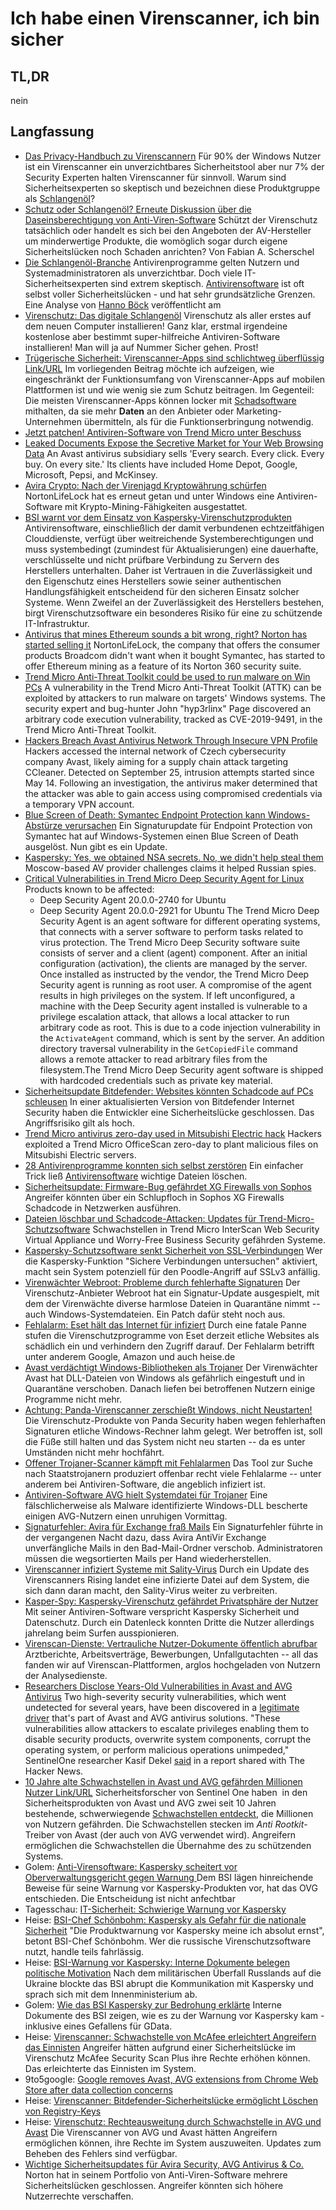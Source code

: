 # Ich habe einen Virenscanner, ich bin sicher
## TL,DR
nein
## Langfassung
- [Das Privacy-Handbuch zu Virenscannern](https://www.privacy-handbuch.de/handbuch_90a1.htm)
Für 90% der Windows Nutzer ist ein Virenscanner ein unverzichtbares Sicherheitstool aber nur 7% der Security Experten halten Virenscanner für sinnvoll. Warum sind Sicherheits­experten so skeptisch und bezeichnen diese Produktgruppe als [Schlangenöl](https://de.wikipedia.org/wiki/Schlangen%C3%B6l)?
- [Schutz oder Schlangenöl? Erneute Diskussion über die Daseinsberechtigung von Anti-Viren-Software](https://www.heise.de/select/ct/2017/5/1488560529789980)
Schützt der Virenschutz tatsächlich oder handelt es sich bei den Angeboten der AV-Hersteller um minderwertige Produkte, die womöglich sogar durch eigene Sicherheitslücken noch Schaden anrichten? Von Fabian A. Scherschel
- [Die Schlangenöl-Branche](https://www.golem.de/news/antivirensoftware-die-schlangenoel-branche-1612-125148.html)
Antivirenprogramme gelten Nutzern und Systemadministratoren als unverzichtbar. Doch viele IT-Sicherheitsexperten sind extrem skeptisch. [Antivirensoftware](https://www.golem.de/specials/virenscanner/) ist oft selbst voller Sicherheitslücken - und hat sehr grundsätzliche Grenzen. Eine Analyse von [Hanno Böck](https://hboeck.de/) veröffentlicht am
- [Virenschutz: Das digitale Schlangenöl](https://www.youtube.com/watch?v=ZxzvHXT0NXw)
Virenschutz als aller erstes auf dem neuen Computer installieren! Ganz klar, erstmal irgendeine kostenlose aber bestimmt super-hilfreiche Antiviren-Software installieren! Man will ja auf Nummer Sicher gehen. Prost!
- [Trügerische Sicherheit: Virenscanner-Apps sind schlichtweg überflüssig Link/URL](https://www.kuketz-blog.de/truegerische-sicherheit-virenscanner-apps-sind-schlichtweg-ueberfluessig/)
Im vorliegenden Beitrag möchte ich aufzeigen, wie eingeschränkt der Funktionsumfang von Virenscanner-Apps auf mobilen Plattformen ist und wie wenig sie zum Schutz beitragen. Im Gegenteil: Die meisten Virenscanner-Apps können locker mit [Schadsoftware](https://de.wikipedia.org/wiki/Schadprogramm) mithalten, da sie mehr **Daten** an den Anbieter oder Marketing-Unternehmen übermitteln, als für die Funktionserbringung notwendig.
- [Jetzt patchen! Antiviren-Software von Trend Micro unter Beschuss](https://www.heise.de/security/meldung/Jetzt-patchen-Antiviren-Software-von-Trend-Micro-unter-Beschuss-4685096.html)
- [Leaked Documents Expose the Secretive Market for Your Web Browsing Data](https://www.vice.com/en/article/qjdkq7/avast-antivirus-sells-user-browsing-data-investigation)
An Avast antivirus subsidiary sells 'Every search. Every click. Every buy. On every site.' Its clients have included Home Depot, Google, Microsoft, Pepsi, and McKinsey.
- [Avira Crypto: Nach der Virenjagd Kryptowährung schürfen](https://www.heise.de/news/Avira-Crypto-Nach-der-Virenjagd-Kryptowaehrung-schuerfen-6321794.html)
NortonLifeLock hat es erneut getan und unter Windows eine Antiviren-Software mit Krypto-Mining-Fähigkeiten ausgestattet.
- [BSI warnt vor dem Einsatz von Kaspersky-Virenschutzprodukten](https://www.bsi.bund.de/DE/Service-Navi/Presse/Pressemitteilungen/Presse2022/220315_Kaspersky-Warnung.html)
Antivirensoftware, einschließlich der damit verbundenen echtzeitfähigen Clouddienste, verfügt über weitreichende Systemberechtigungen und muss systembedingt (zumindest für Aktualisierungen) eine dauerhafte, verschlüsselte und nicht prüfbare Verbindung zu Servern des Herstellers unterhalten. Daher ist Vertrauen in die Zuverlässigkeit und den Eigenschutz eines Herstellers sowie seiner authentischen Handlungsfähigkeit entscheidend für den sicheren Einsatz solcher Systeme. Wenn Zweifel an der Zuverlässigkeit des Herstellers bestehen, birgt Virenschutzsoftware ein besonderes Risiko für eine zu schützende IT-Infrastruktur.
- [Antivirus that mines Ethereum sounds a bit wrong, right? Norton has started selling it](https://www.theregister.com/2021/06/03/norton_crypto/)
NortonLifeLock, the company that offers the consumer products Broadcom didn't want when it bought Symantec, has started to offer Ethereum mining as a feature of its Norton 360 security suite.
- [Trend Micro Anti-Threat Toolkit could be used to run malware on Win PCs](https://securityaffairs.co/wordpress/92818/hacking/trend-micro-anti-threat-toolkit-flaw.html)
A vulnerability in the Trend Micro Anti-Threat Toolkit (ATTK) can be exploited by attackers to run malware on targets' Windows systems.
The security expert and bug-hunter John "hyp3rlinx" Page discovered an arbitrary code execution vulnerability, tracked as CVE-2019-9491, in the Trend Micro Anti-Threat Toolkit.
- [Hackers Breach Avast Antivirus Network Through Insecure VPN Profile](https://www.bleepingcomputer.com/news/security/hackers-breach-avast-antivirus-network-through-insecure-vpn-profile/)
Hackers accessed the internal network of Czech cybersecurity company Avast, likely aiming for a supply chain attack targeting CCleaner. Detected on September 25, intrusion attempts started since May 14.
Following an investigation, the antivirus maker determined that the attacker was able to gain access using compromised credentials via a temporary VPN account.
- [Blue Screen of Death: Symantec Endpoint Protection kann Windows-Abstürze verursachen](https://www.heise.de/security/meldung/Blue-Screen-of-Death-Symantec-Endpoint-Protection-kann-Windows-Abstuerze-verursachen-4558016.html)
Ein Signaturupdate für Endpoint Protection von Symantec hat auf Windows-Systemen einen Blue Screen of Death ausgelöst. Nun gibt es ein Update.
- [Kaspersky: Yes, we obtained NSA secrets. No, we didn't help steal them](https://arstechnica.com/information-technology/2017/11/kaspersky-yes-we-obtained-nsa-secrets-no-we-didnt-help-steal-them/)
Moscow-based AV provider challenges claims it helped Russian spies.
- [Critical Vulnerabilities in Trend Micro Deep Security Agent for Linux](https://www.modzero.com/advisories/MZ-21-02-Trendmicro.txt)
Products known to be affected:
    - Deep Security Agent 20.0.0-2740 for Ubuntu
    - Deep Security Agent 20.0.0-2921 for Ubuntu
The Trend Micro Deep Security Agent is an agent software for different operating systems, that connects with a server software to perform tasks related to virus protection. The Trend Micro Deep Security software suite consists of server and a client (agent) component. After an initial configuration (activation), the clients are managed by the server. Once installed as instructed by the vendor, the Trend Micro Deep Security agent is running as root user. A compromise of the agent results in high privileges on the system. If left unconfigured, a machine with the Deep Security agent installed is vulnerable to a privilege escalation attack, that allows a local attacker to run arbitrary code as root. This is due to a code injection vulnerability in the <tt>`ActivateAgent`</tt> command, which is sent by the server. An addition directory traversal vulnerability in the <tt>`GetCopiedFile`</tt> command allows a remote attacker to read arbitrary files from the filesystem.The Trend Micro Deep Security agent software is shipped with    hardcoded credentials such as private key material.
- [Sicherheitsupdate Bitdefender: Websites könnten Schadcode auf PCs schleusen](https://www.heise.de/security/meldung/Sicherheitsupdate-Bitdefender-Websites-koennten-Schadcode-auf-PCs-schleusen-4792200.html)
In einer aktualisierten Version von Bitdefender Internet Security haben die Entwickler eine Sicherheitslücke geschlossen. Das Angriffsrisiko gilt als hoch.
- [Trend Micro antivirus zero-day used in Mitsubishi Electric hack](https://www.zdnet.com/article/trend-micro-antivirus-zero-day-used-in-mitsubishi-electric-hack/)
Hackers exploited a Trend Micro OfficeScan zero-day to plant malicious files on Mitsubishi Electric servers.
- [28 Antivirenprogramme konnten sich selbst zerstören](https://www.golem.de/news/sicherheitsluecke-28-antivirenprogramme-konnten-sich-selbst-zerstoeren-2004-148101.html)
Ein einfacher Trick ließ [Antivirensoftware](https://www.golem.de/specials/virenscanner/) wichtige Dateien löschen.
- [Sicherheitsupdate: Firmware-Bug gefährdet XG Firewalls von Sophos](https://www.heise.de/security/meldung/Sicherheitsupdate-Firmware-Bug-gefaehrdet-XG-Firewalls-von-Sophos-4790793.html)
Angreifer könnten über ein Schlupfloch in Sophos XG Firewalls Schadcode in Netzwerken ausführen.
- [Dateien löschbar und Schadcode-Attacken: Updates für Trend-Micro-Schutzsoftware](https://www.heise.de/news/Dateien-loeschbar-und-Schadcode-Attacken-Updates-fuer-Trend-Micro-Schutzsoftware-4964691.html)
Schwachstellen in Trend Micro InterScan Web Security Virtual Appliance und Worry-Free Business Security gefährden Systeme.
- [Kaspersky-Schutzsoftware senkt Sicherheit von SSL-Verbindungen](https://www.heise.de/security/meldung/Kaspersky-Schutzsoftware-senkt-Sicherheit-von-SSL-Verbindungen-2482344.html)
Wer die Kaspersky-Funktion "Sichere Verbindungen untersuchen" aktiviert, macht sein System potenziell für den Poodle-Angriff auf SSLv3 anfällig.
- [Virenwächter Webroot: Probleme durch fehlerhafte Signaturen](https://www.heise.de/newsticker/meldung/Virenwaechter-Webroot-Probleme-durch-fehlerhafte-Signaturen-3693480.html)
Der Virenschutz-Anbieter Webroot hat ein Signatur-Update ausgespielt, mit dem der Virenwächte diverse harmlose Dateien in Quarantäne nimmt -- auch Windows-Systemdateien. Ein Patch dafür steht noch aus.
- [Fehlalarm: Eset hält das Internet für infiziert](https://www.heise.de/security/meldung/Fehlalarm-Eset-haelt-das-Internet-fuer-infiziert-3120189.html)
Durch eine fatale Panne stufen die Virenschutzprogramme von Eset derzeit etliche Websites als schädlich ein und verhindern den Zugriff darauf. Der Fehlalarm betrifft unter anderem Google, Amazon und auch heise.de
- [Avast verdächtigt Windows-Bibliotheken als Trojaner](https://www.heise.de/security/meldung/Avast-verdaechtigt-Windows-Bibliotheken-als-Trojaner-2638093.html)
Der Virenwächter Avast hat DLL-Dateien von Windows als gefährlich eingestuft und in Quarantäne verschoben. Danach liefen bei betroffenen Nutzern einige Programme nicht mehr.
- [Achtung: Panda-Virenscanner zerschießt Windows, nicht Neustarten!](https://www.heise.de/security/meldung/Achtung-Panda-Virenscanner-zerschiesst-Windows-nicht-Neustarten-2573233.html)
Die Virenschutz-Produkte von Panda Security haben wegen fehlerhaften Signaturen etliche Windows-Rechner lahm gelegt. Wer betroffen ist, soll die Füße still halten und das System nicht neu starten -- da es unter Umständen nicht mehr hochfährt.
- [Offener Trojaner-Scanner kämpft mit Fehlalarmen](https://www.heise.de/security/meldung/Offener-Trojaner-Scanner-kaempft-mit-Fehlalarmen-2465417.html)
Das Tool zur Suche nach Staatstrojanern produziert offenbar recht viele Fehlalarme -- unter anderem bei Antiviren-Software, die angeblich infiziert ist.
- [Antiviren-Software AVG hielt Systemdatei für Trojaner](https://www.heise.de/security/meldung/Antiviren-Software-AVG-hielt-Systemdatei-fuer-Trojaner-1822950.html)
Eine fälschlicherweise als Malware identifizierte Windows-DLL bescherte einigen AVG-Nutzern einen unruhigen Vormittag.
- [Signaturfehler: Avira für Exchange fraß Mails](https://www.heise.de/security/meldung/Signaturfehler-Avira-fuer-Exchange-frass-Mails-1440809.html)
Ein Signaturfehler führte in der vergangenen Nacht dazu, dass Avira AntiVir Exchange unverfängliche Mails in den Bad-Mail-Ordner verschob. Administratoren müssen die wegsortierten Mails per Hand wiederherstellen.
- [Virenscanner infiziert Systeme mit Sality-Virus](https://www.heise.de/security/meldung/Virenscanner-infiziert-Systeme-mit-Sality-Virus-3237654.html)
Durch ein Update des Virenscanners Rising landet eine infizierte Datei auf dem System, die sich dann daran macht, den Sality-Virus weiter zu verbreiten.
- [Kasper-Spy: Kaspersky-Virenschutz gefährdet Privatsphäre der Nutzer](https://www.heise.de/ct/artikel/Kasper-Spy-Kaspersky-Virenschutz-gefaehrdet-Privatsphaere-der-Nutzer-4495127.html)
Mit seiner Antiviren-Software verspricht Kaspersky Sicherheit und Datenschutz. Durch ein Datenleck konnten Dritte die Nutzer allerdings jahrelang beim Surfen ausspionieren.
- [Virenscan-Dienste: Vertrauliche Nutzer-Dokumente öffentlich abrufbar](https://www.heise.de/hintergrund/Virenscan-Dienste-Vertrauliche-Nutzer-Dokumente-oeffentlich-abrufbar-6678047.html)
Arztberichte, Arbeitsverträge, Bewerbungen, Unfallgutachten -- all das fanden wir auf Virenscan-Plattformen, arglos hochgeladen von Nutzern der Analysedienste.
- [Researchers Disclose Years-Old Vulnerabilities in Avast and AVG Antivirus](https://thehackernews.com/2022/05/researchers-disclose-10-year-old.html)
Two high-severity security vulnerabilities, which went undetected for several years, have been discovered in a [legitimate driver](https://docs.microsoft.com/en-us/windows-hardware/drivers/gettingstarted/what-is-a-driver-) that's part of Avast and AVG antivirus solutions.
"These vulnerabilities allow attackers to escalate privileges enabling them to disable security products, overwrite system components, corrupt the operating system, or perform malicious operations unimpeded," SentinelOne researcher Kasif Dekel [said](https://s1.ai/avast) in a report shared with The Hacker News.
- [10 Jahre alte Schwachstellen in Avast und AVG gefährden Millionen Nutzer Link/URL](https://www.borncity.com/blog/2022/05/05/10-jahre-alte-schwachstellen-in-avast-und-avg-gefhrden-millionen-nutzer/)
Sicherheitsforscher von Sentinel One haben  in den Sicherheitsprodukten von Avast und AVG zwei seit 10 Jahren bestehende, schwerwiegende [Schwachstellen entdeckt](https://www.sentinelone.com/labs/10-year-old-vulnerabilities-in-avast-and-avg-put-millions-at-risk/), die Millionen von Nutzern gefährden. Die Schwachstellen stecken im *Anti Rootkit*-Treiber von Avast (der auch von AVG verwendet wird). Angreifern ermöglichen die Schwachstellen die Übernahme des zu schützenden Systems.
- Golem: [Anti-Virensoftware: Kaspersky scheitert vor Oberverwaltungsgericht gegen Warnung ](https://www.golem.de/news/anti-virensoftware-kaspersky-scheitert-vor-oberverwaltungsgericht-gegen-warnung-2204-164957-rss.html)
Dem BSI lägen hinreichende Beweise für seine Warnung vor Kaspersky-Produkten vor, hat das OVG entschieden․ Die Entscheidung ist nicht anfechtbar
- Tagesschau: [IT-Sicherheit: Schwierige Warnung vor Kaspersky](https://www.tagesschau.de/investigativ/br-recherche/software-kaspersky-sicherheit-warnungen-101.html)
- Heise: [BSI-Chef Schönbohm: Kaspersky als Gefahr für die nationale Sicherheit](https://www.heise.de/news/BSI-Chef-Schoenbohm-Kaspersky-als-Gefahr-fuer-die-nationale-Sicherheit-7151518.html) "Die Produktwarnung vor Kaspersky meine ich absolut ernst", betont BSI-Chef Schönbohm. Wer die russische Virenschutzsoftware nutzt, handle teils fahrlässig.
- Heise: [BSI-Warnung vor Kaspersky: Interne Dokumente belegen politische Motivation](https://www.heise.de/news/Interne-Dokumente-BSI-Warnung-vor-Kaspersky-war-stark-politisch-motiviert-7205028.html) Nach dem militärischen Überfall Russlands auf die Ukraine blockte das BSI abrupt die Kommunikation mit Kaspersky und sprach sich mit dem Innenministerium ab.
- Golem: [Wie das BSI Kaspersky zur Bedrohung erklärte](https://www.golem.de/news/antivirensoftware-wie-das-bsi-kaspersky-zur-bedrohung-erklaerte-2208-167502.html) Interne Dokumente des BSI zeigen, wie es zu der Warnung vor Kaspersky kam - inklusive eines Gefallens für GData.
- Heise: [Virenscanner: Schwachstelle von McAfee erleichtert Angreifern das Einnisten](https://www.heise.de/news/Virenscanner-Schwachstelle-von-McAfee-erleichtert-Angreifern-das-Einnisten-7235809.html) Angreifer hätten aufgrund einer Sicherheitslücke im Virenschutz McAfee Security Scan Plus ihre Rechte erhöhen können. Das erleichterte das Einnisten im System.
- 9to5google: [Google removes Avast, AVG extensions from Chrome Web Store after data collection concerns](https://9to5google.com/2019/12/17/chrome-avast-extensions-removed/)
- Heise: [Virenscanner: Bitdefender-Sicherheitslücke ermöglicht Löschen von Registry-Keys](https://www.heise.de/news/Virenscanner-Bitdefender-Sicherheitsluecke-ermoeglicht-Loeschen-von-Registry-Keys-7327061.html)
- Heise: [Virenschutz: Rechteausweitung durch Schwachstelle in AVG und Avast](https://www.heise.de/news/Virenschutz-Rechteausweitung-durch-Schwachstelle-in-AVG-und-Avast-7367529.html) Die Virenscanner von AVG und Avast hätten Angreifern ermöglichen können, ihre Rechte im System auszuweiten. Updates zum Beheben des Fehlers sind verfügbar.
- [Wichtige Sicherheitsupdates für Avira Security, AVG Antivirus & Co.](https://www.heise.de/news/Wichtige-Sicherheitsupdates-fuer-Avira-Security-AVG-Antivirus-Co-7441040.html) Norton hat in seinem Portfolio von Anti-Viren-Software mehrere Sicherheitslücken geschlossen. Angreifer könnten sich höhere Nutzerrechte verschaffen.
